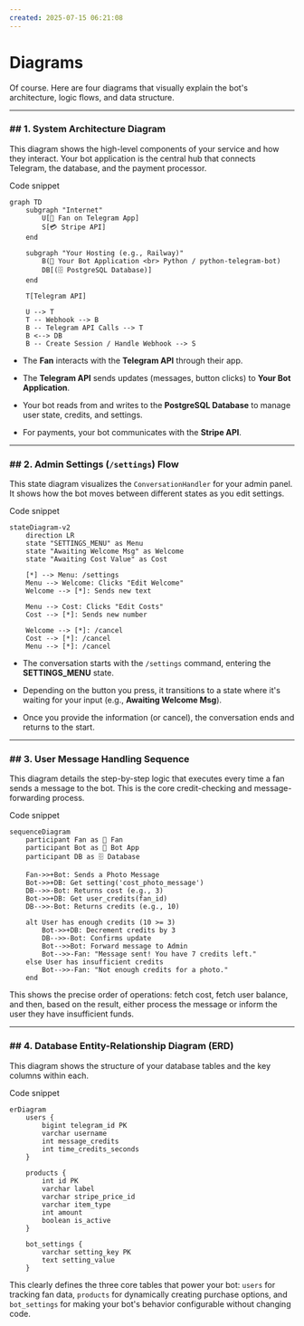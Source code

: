 ```yaml
---
created: 2025-07-15 06:21:08
---
```


# Diagrams

Of course. Here are four diagrams that visually explain the bot's architecture, logic flows, and data structure.

---

### ## 1. System Architecture Diagram

This diagram shows the high-level components of your service and how they interact. Your bot application is the central hub that connects Telegram, the database, and the payment processor.

Code snippet

```
graph TD
    subgraph "Internet"
        U[👤 Fan on Telegram App]
        S[💳 Stripe API]
    end

    subgraph "Your Hosting (e.g., Railway)"
        B(🤖 Your Bot Application <br> Python / python-telegram-bot)
        DB[(🗄️ PostgreSQL Database)]
    end
    
    T[Telegram API]

    U --> T
    T -- Webhook --> B
    B -- Telegram API Calls --> T
    B <--> DB
    B -- Create Session / Handle Webhook --> S
```

- The **Fan** interacts with the **Telegram API** through their app.
    
- The **Telegram API** sends updates (messages, button clicks) to **Your Bot Application**.
    
- Your bot reads from and writes to the **PostgreSQL Database** to manage user state, credits, and settings.
    
- For payments, your bot communicates with the **Stripe API**.
    

---

### ## 2. Admin Settings (`/settings`) Flow

This state diagram visualizes the `ConversationHandler` for your admin panel. It shows how the bot moves between different states as you edit settings.

Code snippet

```
stateDiagram-v2
    direction LR
    state "SETTINGS_MENU" as Menu
    state "Awaiting Welcome Msg" as Welcome
    state "Awaiting Cost Value" as Cost
    
    [*] --> Menu: /settings
    Menu --> Welcome: Clicks "Edit Welcome"
    Welcome --> [*]: Sends new text
    
    Menu --> Cost: Clicks "Edit Costs"
    Cost --> [*]: Sends new number
    
    Welcome --> [*]: /cancel
    Cost --> [*]: /cancel
    Menu --> [*]: /cancel
```

- The conversation starts with the `/settings` command, entering the **SETTINGS_MENU** state.
    
- Depending on the button you press, it transitions to a state where it's waiting for your input (e.g., **Awaiting Welcome Msg**).
    
- Once you provide the information (or cancel), the conversation ends and returns to the start.
    

---

### ## 3. User Message Handling Sequence

This diagram details the step-by-step logic that executes every time a fan sends a message to the bot. This is the core credit-checking and message-forwarding process.

Code snippet

```
sequenceDiagram
    participant Fan as 👤 Fan
    participant Bot as 🤖 Bot App
    participant DB as 🗄️ Database

    Fan->>+Bot: Sends a Photo Message
    Bot->>+DB: Get setting('cost_photo_message')
    DB-->>-Bot: Returns cost (e.g., 3)
    Bot->>+DB: Get user_credits(fan_id)
    DB-->>-Bot: Returns credits (e.g., 10)
    
    alt User has enough credits (10 >= 3)
        Bot->>+DB: Decrement credits by 3
        DB-->>-Bot: Confirms update
        Bot-->>Bot: Forward message to Admin
        Bot-->>-Fan: "Message sent! You have 7 credits left."
    else User has insufficient credits
        Bot-->>-Fan: "Not enough credits for a photo."
    end
```

This shows the precise order of operations: fetch cost, fetch user balance, and then, based on the result, either process the message or inform the user they have insufficient funds.

---

### ## 4. Database Entity-Relationship Diagram (ERD)

This diagram shows the structure of your database tables and the key columns within each.

Code snippet

```
erDiagram
    users {
        bigint telegram_id PK
        varchar username
        int message_credits
        int time_credits_seconds
    }
    
    products {
        int id PK
        varchar label
        varchar stripe_price_id
        varchar item_type
        int amount
        boolean is_active
    }
    
    bot_settings {
        varchar setting_key PK
        text setting_value
    }
```

This clearly defines the three core tables that power your bot: `users` for tracking fan data, `products` for dynamically creating purchase options, and `bot_settings` for making your bot's behavior configurable without changing code.